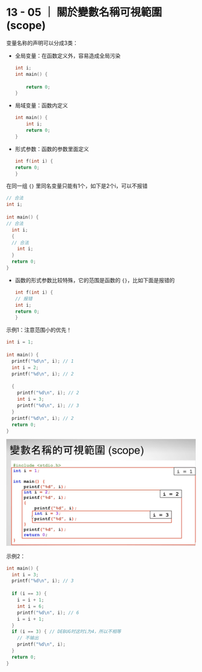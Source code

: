 # 13 - 05 ｜ 關於變數名稱可視範圍 (scope)

变量名称的声明可以分成3类：
- 全局变量：在函数定义外，容易造成全局污染

    ```c++
    int i;
    int main() {
    
        return 0;
    }
    ```

- 局域变量：函数内定义
    ```c++
    int main() {
        int i;
        return 0;
    }
    ```
  
- 形式参数：函数的参数里面定义
  ```c++
  int f(int i) {
  return 0;
  }
    ```
  
在同一组 `{}` 里同名变量只能有1个，如下是2个i，可以不报错
```c++
// 合法
int i;

int main() {
// 合法
  int i;
  {
  // 合法
    int i;
  }
  return 0;
}
```

- 函数的形式参数比较特殊，它的范围是函数的 `{}`，比如下面是报错的
    ```c++
  int f(int i) {
  // 报错
  int i;
  return 0;
  }
  ```

示例1：注意范围小的优先！
```c++
int i = 1;

int main() {
  printf("%d\n", i); // 1
  int i = 2;
  printf("%d\n", i); // 2

  {
    printf("%d\n", i); // 2
    int i = 3;
    printf("%d\n", i); // 3
  }
  printf("%d\n", i); // 2
  return 0;
}
```

![图片](pics//pic-1.jpg)


示例2：
```c++
int main() {
  int i = 3;
  printf("%d\n", i); // 3

  if (i == 3) {
    i = i + 1;
    int i = 6;
    printf("%d\n", i); // 6
    i = i + 1;
  }
  if (i == 3) { // DEBUG时这时i为4，所以不相等
    // 不输出
    printf("%d\n", i);
  }
  return 0;
}
```